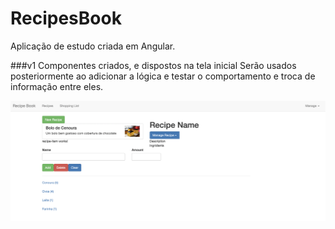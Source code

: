 # RecipesBook

Aplicação de estudo criada em Angular.

###v1
Componentes criados, e dispostos na tela inicial
Serão usados posteriormente ao adicionar a lógica e testar o comportamento e troca de informação entre eles.

![V1](https://github.com/goncasthiago/Recipes-Angular/blob/main/prints/tela-inicial.png)
